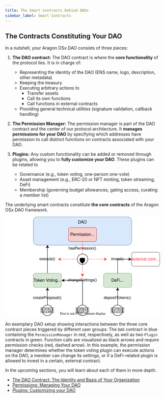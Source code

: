 ```yaml
---
title: The Smart Contracts behind DAOs
sidebar_label: Smart Contracts
---
```


## The Contracts Constituting Your DAO

In a nutshell, your Aragon OSx DAO consists of three pieces:

1. **The DAO contract:** The DAO contract is where the **core functionality** of the protocol lies. It is in charge of:

   - Representing the identity of the DAO (ENS name, logo, description, other metadata)
   - Keeping the treasury
   - Executing arbitrary actions to
     - Transfer assets
     - Call its own functions
     - Call functions in external contracts
   - Providing general technical utilities (signature validation, callback handling)

2. **The Permission Manager:** The permission manager is part of the DAO contract and the center of our protocol architecture. It **manages permissions for your DAO** by specifying which addresses have permission to call distinct functions on contracts associated with your DAO.

3. **Plugins:** Any custom functionality can be added or removed through plugins, allowing you to **fully customize your DAO**. These plugins can be related to

   - Governance (e.g., token voting, one-person one-vote)
   - Asset management (e.g., ERC-20 or NFT minting, token streaming, DeFi)
   - Membership (governing budget allowances, gating access, curating a member list)

The underlying smart contracts constitute **the core contracts** of the Aragon OSx DAO framework.

<div class="center-column">

![Schematic depiction of the interaction between the DAO, the PermissionManager, and a Plugin contract.](dao-plugin.drawio.svg)

<p class="caption">
  An exemplary DAO setup showing interactions between the three core contract pieces triggered by different user groups: The <code>DAO</code> contract in blue containing the <code>PermissionManager</code> in red, respectively, as well as two <code>Plugin</code> contracts in green.
  Function calls are visualized as black arrows and require permission checks (red, dashed arrow). In this example, the permission manager determines whether the token voting plugin can execute actions on the DAO, a member can change its settings, or if a DeFi-related plugin is allowed to invest in a certain, external contract.
</p>

</div>

In the upcoming sections, you will learn about each of them in more depth.

- [The DAO Contract: The Identity and Basis of Your Organization](./01-dao/index.md)
- [Permissions: Managing Your DAO](./02-permissions/index.md)
- [Plugins: Customizing your DAO](./03-plugins/index.md)
